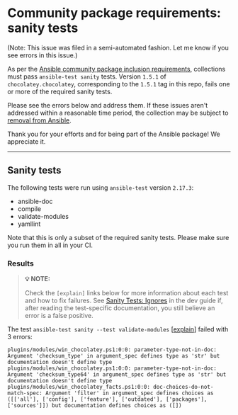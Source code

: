 # Community package requirements: sanity tests

(Note: This issue was filed in a semi-automated fashion. Let me know if you see errors in this issue.)

As per the [Ansible community package inclusion requirements][ci-testing], collections must pass `ansible-test sanity` tests. Version `1.5.1` of `chocolatey.chocolatey`, corresponding to the `1.5.1` tag in this repo, fails one or more of the required sanity tests.


Please see the errors below and address them. If these issues aren't addressed within a reasonable time period, the collection may be subject to [removal from Ansible][removal].

Thank you for your efforts and for being part of the Ansible package! We appreciate it.

---

## Sanity tests

The following tests were run using `ansible-test` version `2.17.3`:

- ansible-doc
- compile
- validate-modules
- yamllint

Note that this is only a subset of the required sanity tests. Please make sure you run them in all in your CI.

### Results

> **💡 NOTE:**
>
> Check the `[explain]` links below for more information about each test and how to fix failures.
> See [Sanity Tests: Ignores](https://docs.ansible.com/ansible/latest/dev_guide/testing/sanity/ignores.html) in the dev guide if, after reading the test-specific documentation, you still believe an error is a false positive.

The test `ansible-test sanity --test validate-modules` [[explain](https://docs.ansible.com/ansible-core/2.17/dev_guide/testing/sanity/validate-modules.html)] failed with 3 errors:

``` text
plugins/modules/win_chocolatey.ps1:0:0: parameter-type-not-in-doc: Argument 'checksum_type' in argument_spec defines type as 'str' but documentation doesn't define type
plugins/modules/win_chocolatey.ps1:0:0: parameter-type-not-in-doc: Argument 'checksum_type64' in argument_spec defines type as 'str' but documentation doesn't define type
plugins/modules/win_chocolatey_facts.ps1:0:0: doc-choices-do-not-match-spec: Argument 'filter' in argument_spec defines choices as ([['all'], ['config'], ['feature'], ['outdated'], ['packages'], ['sources']]) but documentation defines choices as ([])
```




[ci-testing]: https://docs.ansible.com/ansible/latest/community/collection_contributors/collection_requirements.html#ci-testing
[repo-mgmt]: https://docs.ansible.com/ansible/latest/community/collection_contributors/collection_requirements.html#repository-management
[removal]: https://github.com/ansible-collections/overview/blob/main/removal_from_ansible.rst
